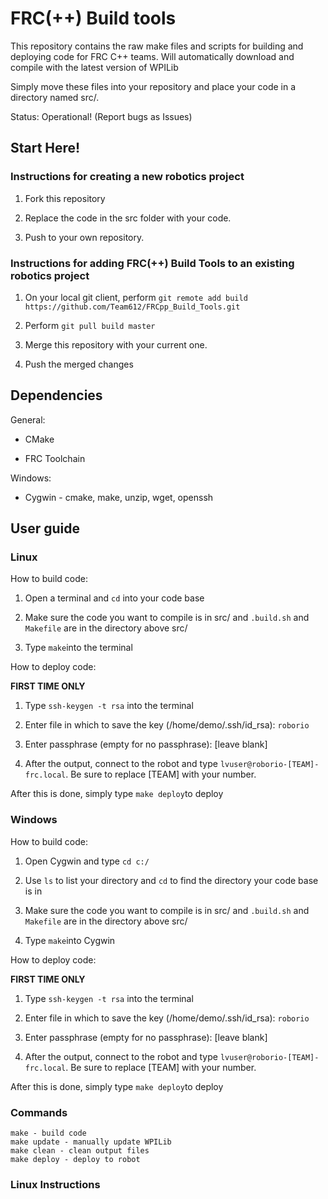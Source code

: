 # FRC(++) Build tools

This repository contains the raw make files and scripts for building and deploying code for FRC C++ teams. Will automatically download and compile with the latest version of WPILib

Simply move these files into your repository and place your code in a directory named src/.

Status: Operational! (Report bugs as Issues)

## Start Here!

### Instructions for creating a new robotics project

1. Fork this repository

2. Replace the code in the src folder with your code.

3. Push to your own repository.

### Instructions for adding FRC(++) Build Tools to an existing robotics project

1. On your local git client, perform `git remote add build https://github.com/Team612/FRCpp_Build_Tools.git`

2. Perform `git pull build master`

3. Merge this repository with your current one.

4. Push the merged changes

## Dependencies

General:

  * CMake
  
  * FRC Toolchain

Windows:
  
  * Cygwin - cmake, make, unzip, wget, openssh

## User guide

### Linux

How to build code:

1. Open a terminal and `cd` into your code base

1. Make sure the code you want to compile is in src/ and `.build.sh` and `Makefile` are in the directory above src/

1. Type `make`into the terminal

How to deploy code:

**FIRST TIME ONLY**

1. Type `ssh-keygen -t rsa` into the terminal

1. Enter file in which to save the key (/home/demo/.ssh/id_rsa): `roborio`

1. Enter passphrase (empty for no passphrase): [leave blank]

1. After the output, connect to the robot and type `lvuser@roborio-[TEAM]-frc.local`. Be sure to replace [TEAM] with your number.

After this is done, simply type `make deploy`to deploy

### Windows

How to build code:

1. Open Cygwin and type `cd c:/`

1. Use `ls` to list your directory and `cd` to find the directory your code base is in

1. Make sure the code you want to compile is in src/ and `.build.sh` and `Makefile` are in the directory above src/

1. Type `make`into Cygwin

How to deploy code:

**FIRST TIME ONLY**

1. Type `ssh-keygen -t rsa` into the terminal

1. Enter file in which to save the key (/home/demo/.ssh/id_rsa): `roborio`

1. Enter passphrase (empty for no passphrase): [leave blank]

1. After the output, connect to the robot and type `lvuser@roborio-[TEAM]-frc.local`. Be sure to replace [TEAM] with your number.

After this is done, simply type `make deploy`to deploy

### Commands

    make - build code
    make update - manually update WPILib
    make clean - clean output files
    make deploy - deploy to robot

### Linux Instructions

